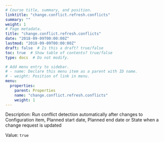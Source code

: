 ```yaml
---
# Course title, summary, and position.
linktitle: "change.conflict.refresh.conflicts"
summary: ""
weight: 1
# Page metadata.
title: "change.conflict.refresh.conflicts"
date: "2018-09-09T00:00:00Z"
lastmod: "2018-09-09T00:00:00Z"
draft: false  # Is this a draft? true/false
toc: true  # Show table of contents? true/false
type: docs  # Do not modify.

# Add menu entry to sidebar.
# - name: Declare this menu item as a parent with ID name.
# - weight: Position of link in menu.
menu:
  properties:
    parent: Properties
    name: "change.conflict.refresh.conflicts"
    weight: 1
---
```


Description: Run conflict detection automatically after changes to Configuration item, Planned start date, Planned end date or State when a change request is updated


Value: `true`